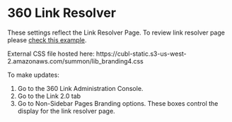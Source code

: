 # 360 Link Resolver
<p>These settings reflect the Link Resolver Page. To review link resolver page please <a href="https://rp8jq9jy4s.search.serialssolutions.com/?id=doi:10.1080%2F03081077708934768&sid=literatum%3Atandf&genre=article&aulast=ROSEN&date=1977&atitle=COMPLEXITY+AS+A+SYSTEM+PROPERTY%E2%80%A0&jtitle=International+Journal+of+General+Systems&title=International+Journal+of+General+Systems&volume=3&issue=4&spage=227&epage=232&issn=0308-1079">check this example</a>.</p>
<p>External CSS file hosted here: https://cubl-static.s3-us-west-2.amazonaws.com/summon/lib_branding4.css </p>
To make updates:<br>
<ol><li>Go to the 360 Link Administration Console.</li>
  <li>Go to the Link 2.0 tab</li>
  <li>Go to Non-Sidebar Pages Branding options. These boxes control the display for the link resolver page.</li>
  </ol>
